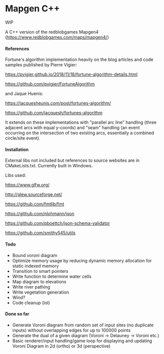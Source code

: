 # Mapgen C++

WIP

A C++ version of the redblobgames Mapgen4 (https://www.redblobgames.com/maps/mapgen4/)

#### References
Fortune's algorithm implementation heavily on the blog articles and code samples published by Pierre Vigier:

https://pvigier.github.io/2018/11/18/fortune-algorithm-details.html

https://github.com/pvigier/FortuneAlgorithm

and Jaque Huenis:

https://jacquesheunis.com/post/fortunes-algorithm/

https://github.com/jacquesh/fortunes-algorithm

It extends on these implementations with "parallel arc line" handling (three adjacent arcs with equal y-coords) and "seam"
handling (an event occurring on the intersection of two existing arcs, essentially a combined circle/site event).

#### Installation
External libs not included but references to source websites are in CMakeLists.txt. Currently built in Windows.

Libs used:

https://www.glfw.org/

http://glew.sourceforge.net/

https://github.com/fmtlib/fmt

https://github.com/nlohmann/json

https://github.com/pboettch/json-schema-validator

https://github.com/smithy545/utils

#### Todo
- Bound voroni diagram
- Optimize memory usage by reducing dynamic memory allocation for static indexed memory
- Transition to smart pointers
- Write function to determine water cells
- Map diagram to elevations
- Write river pathing
- Write vegetation generation
- Wind?
- Code cleanup (lol)

#### Done so far
- Generate Voroni diagram from random set of input sites (no duplicate inputs) without overlapping edges for up to 100000 points
- Generate the dual of a given diagram (Voroni -> Delauney -> Voroni etc.)
- Basic renderer/input handling/game loop for displaying and updating Voroni Diagram in 2d (ortho) or 3d (perspective)